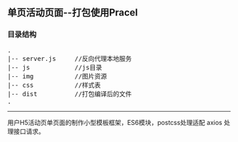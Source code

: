 ## 单页活动页面--打包使用Pracel 
### 目录结构
<pre>
.
|-- server.js     //反向代理本地服务
|-- js            //js目录
|-- img           //图片资源
|-- css           //样式表
|-- dist          //打包编译后的文件
.
</pre>


----
用户H5活动页单页面的制作小型模板框架，ES6模块，postcss处理适配 axios 处理接口请求。
